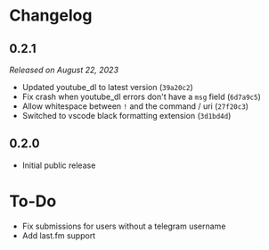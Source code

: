# Changelog

## 0.2.1

*Released on August 22, 2023*

* Updated youtube_dl to latest version (`39a20c2`)
* Fix crash when youtube_dl errors don't have a `msg` field (`6d7a9c5`)
* Allow whitespace between `!` and the command / uri (`27f20c3`)
* Switched to vscode black formatting extension (`3d1bd4d`)

## 0.2.0

* Initial public release


# To-Do

* Fix submissions for users without a telegram username
* Add last.fm support
